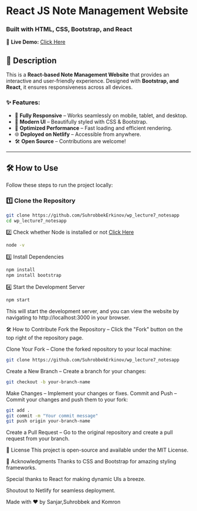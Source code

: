 # React JS Note Management Website  

### Built with HTML, CSS, Bootstrap, and React  

🚀 **Live Demo:** [Click Here](https://ubiquitous-kelpie-09bb0e.netlify.app/)  

## 📌 Description  

This is a **React-based Note Management Website** that provides an interactive and user-friendly experience. Designed with **Bootstrap, and React**, it ensures responsiveness across all devices.  

### ✨ Features:
- 📱 **Fully Responsive** – Works seamlessly on mobile, tablet, and desktop.  
- 🎨 **Modern UI** – Beautifully styled with CSS & Bootstrap.  
- 🚀 **Optimized Performance** – Fast loading and efficient rendering.  
- 🌐 **Deployed on Netlify** – Accessible from anywhere.  
- 🛠️ **Open Source** – Contributions are welcome!  

---

## 🛠️ How to Use  

Follow these steps to run the project locally:  

### 1️⃣ Clone the Repository  
```bash
git clone https://github.com/SuhrobbekErkinov/wp_lecture7_notesapp
cd wp_lecture7_notesapp
```
2️⃣ Check whether Node is installed or not  [Click Here](https://nodejs.org/en/download)  
```bash
node -v
``` 
3️⃣ Install Dependencies
```bash
npm install
npm install bootstrap
```
4️⃣ Start the Development Server
```bash
npm start
```
This will start the development server, and you can view the website by navigating to http://localhost:3000 in your browser.

🛠️ How to Contribute
Fork the Repository – Click the "Fork" button on the top right of the repository page.

Clone Your Fork – Clone the forked repository to your local machine:

```bash
git clone https://github.com/SuhrobbekErkinov/wp_lecture7_notesapp
```
Create a New Branch – Create a branch for your changes:
```bash
git checkout -b your-branch-name
```
Make Changes – Implement your changes or fixes.
Commit and Push – Commit your changes and push them to your fork:

```bash
git add .
git commit -m "Your commit message"
git push origin your-branch-name
```
Create a Pull Request – Go to the original repository and create a pull request from your branch.

📄 License
This project is open-source and available under the MIT License.

🙏 Acknowledgments
Thanks to CSS and Bootstrap for amazing styling frameworks.

Special thanks to React for making dynamic UIs a breeze.

Shoutout to Netlify for seamless deployment.

Made with ❤️ by Sanjar,Suhrobbek and Komron
